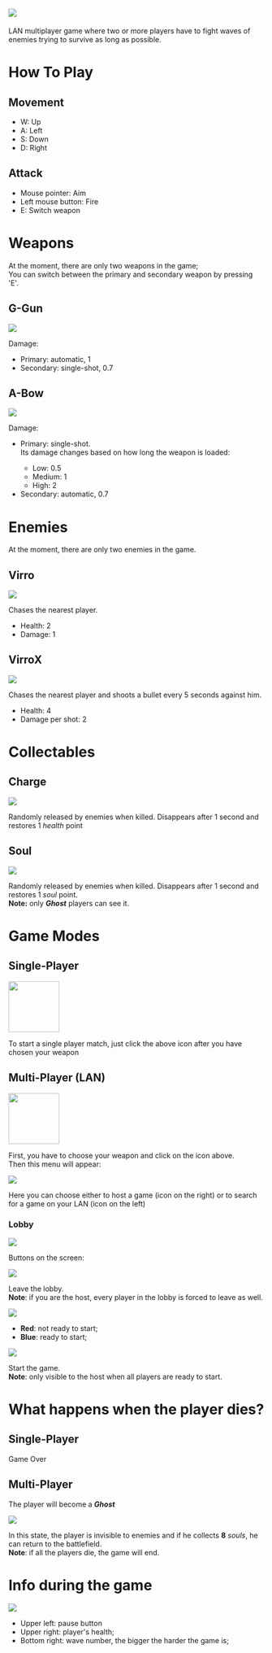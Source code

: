 # <img src='https://user-images.githubusercontent.com/115114976/200116233-d2cc374c-28f7-40b9-a3c6-3a7461b3b4f7.png'/>
<p>LAN multiplayer game where two or more players have to fight waves of enemies trying to survive as long as possible.</p>

# How To Play

<h2>Movement</h2>
<ul>
  <li>W: Up</li>
  <li>A: Left</li>
  <li>S: Down</li>
  <li>D: Right</li>
</ul>

<h2>Attack</h2>
<ul>
  <li>Mouse pointer: Aim</li>
  <li>Left mouse button: Fire</li>
  <li>E: Switch weapon</li>
</ul>

# Weapons
<p>At the moment, there are only two weapons in the game;<br>
You can switch between the primary and secondary weapon by pressing 'E'.</p>

<h2>G-Gun</h2>
<img src='https://user-images.githubusercontent.com/115114976/200115554-93feef6a-b8e2-4a4e-8ebc-ec5a5cb3a664.png'/>
<p>Damage:</p>
<ul>
  <li>Primary: automatic, 1</li>
  <li>Secondary: single-shot, 0.7</li>
</ul>

<h2>A-Bow</h2>
<img src='https://user-images.githubusercontent.com/115114976/200115586-721eb83f-52a5-485a-b78e-c9d864f70e00.png'/>
<p>Damage:</p>
<ul>
  <li>Primary: single-shot.<br>Its damage changes based on how long the weapon is loaded:</li>
  <ul>
      <li>Low: 0.5</li>
      <li>Medium: 1</li>
      <li>High: 2</li>
  </ul>
  <li>Secondary: automatic, 0.7</li>
</ul>

# Enemies
<p>At the moment, there are only two enemies in the game.</p>

<h2>Virro</h2>
<img src='https://user-images.githubusercontent.com/115114976/200116321-d74d1dc9-6b8c-4b83-a832-22c7428001dd.png'/>
<p>Chases the nearest player.</p>
<ul>
   <li>Health: 2</li>
   <li>Damage: 1</li>
</ul>

<h2>VirroX</h2>
<img src='https://user-images.githubusercontent.com/115114976/200116333-be05270e-8672-4ab1-8db2-98c523f5fe06.png'/>
<p>Chases the nearest player and shoots a bullet every 5 seconds against him.</p>
<ul>
   <li>Health: 4</li>
   <li>Damage per shot: 2</li>
</ul>

# Collectables

<h2>Charge</h2>
<img src='https://user-images.githubusercontent.com/115114976/200116394-75146167-b1c3-4f18-bc12-071c6758d633.png'/>
<p>Randomly released by enemies when killed. Disappears after 1 second and restores 1 <i>health</i> point</p>

<h2>Soul</h2>
<img src='https://user-images.githubusercontent.com/115114976/200116397-7d1d2e58-7637-4b77-bd56-5f90566ef2d9.png'/>
<p>Randomly released by enemies when killed. Disappears after 1 second and restores 1 <i>soul</i> point.<br>
<strong>Note:</strong> only <i><strong>Ghost</strong></i> players can see it.</p>

# Game Modes
<h2>Single-Player</h2>
<img src='https://user-images.githubusercontent.com/115114976/200116799-47dbce0b-4789-4956-b60e-ee7144e3d463.png' height='100px'/>
<p>To start a single player match, just click the above icon after you have chosen your weapon</p>

<h2>Multi-Player (LAN)</h2>
<img src='https://user-images.githubusercontent.com/115114976/200116802-67a96393-af0e-453d-9483-c844547bcaf5.png' height='100px'/>
<p>First, you have to choose your weapon and click on the icon above.<br>
Then this menu will appear:</p>
<img src='https://user-images.githubusercontent.com/115114976/200116980-4ee8e707-f71b-49e4-89ae-fbbf957b7381.png'/>
<p>Here you can choose either to host a game (icon on the right) or to search for a game on your LAN (icon on the left)</p>

<h3>Lobby</h3>
<img src='https://user-images.githubusercontent.com/115114976/200117154-8fed081b-3ef6-4d51-8688-eabc7965624c.png'/>
<p>Buttons on the screen:</p>
<img src='https://user-images.githubusercontent.com/115114976/200117256-78a29f51-b3ae-4b02-93fa-70612001cd52.png'/>
<p>Leave the lobby.<br><strong>Note</strong>: if you are the host, every player in the lobby is forced to leave as well.</p>
<img src='https://user-images.githubusercontent.com/115114976/200117240-ad9c3ff1-20d2-451d-ac10-3e258b8b73e0.png'/>
<ul>
  <li><strong>Red</strong>: not ready to start;</li>
  <li><strong>Blue</strong>: ready to start;</li>
</ul>
<img src='https://user-images.githubusercontent.com/115114976/200117258-288e4090-aa31-47ad-989f-64dfc3b4ef85.png'/>
<p>Start the game.<br><strong>Note</strong>: only visible to the host when all players are ready to start.</p>

# What happens when the player dies?
<h2>Single-Player</h2>
<p>Game Over</p>
<h2>Multi-Player</h2>
<p>The player will become a <strong><i>Ghost</i></strong></p>
<img src='https://user-images.githubusercontent.com/115114976/200331703-be0bac11-d549-4b2b-aa3f-03b4ebd1dbc3.png'/>
<p>In this state, the player is invisible to enemies and if he collects <strong>8</strong> <i>souls</i>, he can return to the battlefield.
<br><strong>Note</strong>: if all the players die, the game will end.</p>

# Info during the game
<img src='https://user-images.githubusercontent.com/115114976/200333332-665b6924-c291-4ac0-b5a0-d8155ac098d1.png'/>
<ul>
  <li>Upper left: pause button</li>
  <li>Upper right: player's health;</li>
  <li>Bottom right: wave number, the bigger the harder the game is;</li>
</ul>







